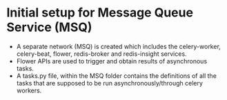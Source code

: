 # Initial setup for Message Queue Service (MSQ)
- A separate network (MSQ) is created which includes the celery-worker, celery-beat, flower, redis-broker and redis-insight services.
- Flower APIs are used to trigger and obtain results of asynchronous tasks.
- A tasks.py file, within the MSQ folder contains the definitions of all the tasks that are supposed to be run asynchronously/through celery workers.
 